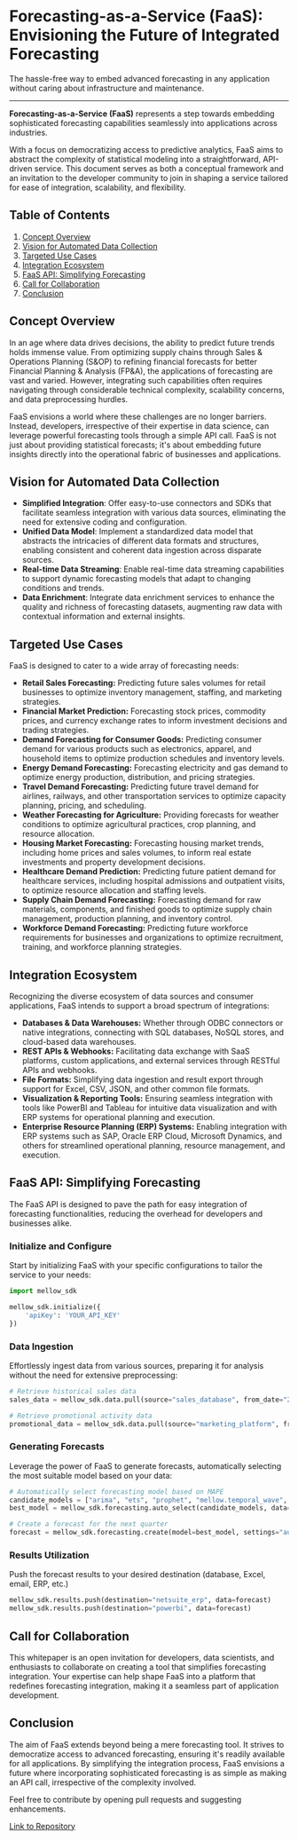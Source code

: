 
# Forecasting-as-a-Service (FaaS): Envisioning the Future of Integrated Forecasting

The hassle-free way to embed advanced forecasting in any application without caring about infrastructure and maintenance.


---


**Forecasting-as-a-Service (FaaS)** represents a step towards embedding sophisticated forecasting capabilities seamlessly into applications across industries. 

With a focus on democratizing access to predictive analytics, FaaS aims to abstract the complexity of statistical modeling into a straightforward, API-driven service. This document serves as both a conceptual framework and an invitation to the developer community to join in shaping a service tailored for ease of integration, scalability, and flexibility.

## Table of Contents  
1. [Concept Overview](#concept-overview) 
2. [Vision for Automated Data Collection](#vision-for-automated-data-collection) 
3. [Targeted Use Cases](#targeted-use-cases) 
4. [Integration Ecosystem](#integration-ecosystem) 
5. [FaaS API: Simplifying Forecasting](#FaaS-api-simplifying-forecasting)
6. [Call for Collaboration](#call-for-collaboration)
7. [Conclusion](#conclusion)

## Concept Overview

In an age where data drives decisions, the ability to predict future trends holds immense value. From optimizing supply chains through Sales & Operations Planning (S&OP) to refining financial forecasts for better Financial Planning & Analysis (FP&A), the applications of forecasting are vast and varied. However, integrating such capabilities often requires navigating through considerable technical complexity, scalability concerns, and data preprocessing hurdles.

FaaS envisions a world where these challenges are no longer barriers. Instead, developers, irrespective of their expertise in data science, can leverage powerful forecasting tools through a simple API call. FaaS is not just about providing statistical forecasts; it's about embedding future insights directly into the operational fabric of businesses and applications.

## Vision for Automated Data Collection

-   **Simplified Integration**: Offer easy-to-use connectors and SDKs that facilitate seamless integration with various data sources, eliminating the need for extensive coding and configuration.
-   **Unified Data Model**: Implement a standardized data model that abstracts the intricacies of different data formats and structures, enabling consistent and coherent data ingestion across disparate sources.
-   **Real-time Data Streaming**: Enable real-time data streaming capabilities to support dynamic forecasting models that adapt to changing conditions and trends.
-   **Data Enrichment**: Integrate data enrichment services to enhance the quality and richness of forecasting datasets, augmenting raw data with contextual information and external insights.

## Targeted Use Cases

FaaS is designed to cater to a wide array of forecasting needs:

-   **Retail Sales Forecasting:** Predicting future sales volumes for retail businesses to optimize inventory management, staffing, and marketing strategies.
-   **Financial Market Prediction:** Forecasting stock prices, commodity prices, and currency exchange rates to inform investment decisions and trading strategies.
-   **Demand Forecasting for Consumer Goods:** Predicting consumer demand for various products such as electronics, apparel, and household items to optimize production schedules and inventory levels.
-   **Energy Demand Forecasting:** Forecasting electricity and gas demand to optimize energy production, distribution, and pricing strategies.
-   **Travel Demand Forecasting:** Predicting future travel demand for airlines, railways, and other transportation services to optimize capacity planning, pricing, and scheduling.
-   **Weather Forecasting for Agriculture:** Providing forecasts for weather conditions to optimize agricultural practices, crop planning, and resource allocation.
-   **Housing Market Forecasting:** Forecasting housing market trends, including home prices and sales volumes, to inform real estate investments and property development decisions.
-   **Healthcare Demand Prediction:** Predicting future patient demand for healthcare services, including hospital admissions and outpatient visits, to optimize resource allocation and staffing levels.
-   **Supply Chain Demand Forecasting:** Forecasting demand for raw materials, components, and finished goods to optimize supply chain management, production planning, and inventory control.
-   **Workforce Demand Forecasting:** Predicting future workforce requirements for businesses and organizations to optimize recruitment, training, and workforce planning strategies.

## Integration Ecosystem

Recognizing the diverse ecosystem of data sources and consumer applications, FaaS intends to support a broad spectrum of integrations:

-   **Databases & Data Warehouses:** Whether through ODBC connectors or native integrations, connecting with SQL databases, NoSQL stores, and cloud-based data warehouses.
-   **REST APIs & Webhooks:** Facilitating data exchange with SaaS platforms, custom applications, and external services through RESTful APIs and webhooks.
-   **File Formats:** Simplifying data ingestion and result export through support for Excel, CSV, JSON, and other common file formats.
-   **Visualization & Reporting Tools:** Ensuring seamless integration with tools like PowerBI and Tableau for intuitive data visualization and with ERP systems for operational planning and execution.
-   **Enterprise Resource Planning (ERP) Systems:** Enabling integration with ERP systems such as SAP, Oracle ERP Cloud, Microsoft Dynamics, and others for streamlined operational planning, resource management, and execution.

## FaaS API: Simplifying Forecasting

The FaaS API is designed to pave the path for easy integration of forecasting functionalities, reducing the overhead for developers and businesses alike.

### Initialize and Configure

Start by initializing FaaS with your specific configurations to tailor the service to your needs:
```python
import mellow_sdk

mellow_sdk.initialize({
    'apiKey': 'YOUR_API_KEY'
})
```

### Data Ingestion

Effortlessly ingest data from various sources, preparing it for analysis without the need for extensive preprocessing:
```python
# Retrieve historical sales data
sales_data = mellow_sdk.data.pull(source="sales_database", from_date="2023-01-01", to_date="2024-01-01")

# Retrieve promotional activity data
promotional_data = mellow_sdk.data.pull(source="marketing_platform", from_date="2023-01-01", to_date="2024-01-01")
```

### Generating Forecasts

Leverage the power of FaaS to generate forecasts, automatically selecting the most suitable model based on your data:
```python
# Automatically select forecasting model based on MAPE
candidate_models = ["arima", "ets", "prophet", "mellow.temporal_wave", "community.josh529.cyclical"] 
best_model = mellow_sdk.forecasting.auto_select(candidate_models, data=sales_data, promotions=promotional_data, metric="MAPE", context="sales") 

# Create a forecast for the next quarter
forecast = mellow_sdk.forecasting.create(model=best_model, settings="auto", data=sales_data, promotions=promotional_data, horizon="3M")
```

### Results Utilization

Push the forecast results to your desired destination (database, Excel, email, ERP, etc.)
```python
mellow_sdk.results.push(destination="netsuite_erp", data=forecast)
mellow_sdk.results.push(destination="powerbi", data=forecast)
```

## Call for Collaboration

This whitepaper is an open invitation for developers, data scientists, and enthusiasts to collaborate on creating a tool that simplifies forecasting integration. Your expertise can help shape FaaS into a platform that redefines forecasting integration, making it a seamless part of application development.

## Conclusion

The aim of FaaS extends beyond being a mere forecasting tool. It strives to democratize access to advanced forecasting, ensuring it's readily available for all applications. By simplifying the integration process, FaaS envisions a future where incorporating sophisticated forecasting is as simple as making an API call, irrespective of the complexity involved. 

Feel free to contribute by opening pull requests and suggesting enhancements.

[Link to Repository](https://github.com/mellow-sheets/faas)
